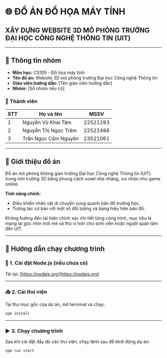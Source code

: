 # 🌐 ĐỒ ÁN ĐỒ HỌA MÁY TÍNH  
## **XÂY DỰNG WEBSITE 3D MÔ PHỎNG TRƯỜNG ĐẠI HỌC CÔNG NGHỆ THÔNG TIN (UIT)**

---

## 👥 Thông tin nhóm

- **Môn học:** CS105 - Đồ họa máy tính  
- **Tên đồ án:** Website 3D mô phỏng trường Đại học Công nghệ Thông tin  
- **Giáo viên hướng dẫn:** [Tên giáo viên hướng dẫn]  
- **Nhóm:** [Số nhóm nếu có]

### 🔹 Thành viên

| STT | Họ và tên            | MSSV              |
|-----|----------------------|-------------------|
| 1   | Nguyễn Vũ Khai Tâm   | 22521293           | 
| 2   | Nguyễn Thị Ngọc Trâm | 22521498           |        
| 3   | Trần Ngọc Cẩm Nguyên | 23521061          |

---

## 📌 Giới thiệu đồ án

Đồ án mô phỏng không gian trường Đại học Công nghệ Thông tin (UIT) trong môi trường 3D bằng phong cách voxel nhẹ nhàng, vui nhộn như game online.

**Tính năng chính:**
- Điều khiển nhân vật di chuyển xung quanh bản đồ trường học.
- Tương tác cơ bản với một số đối tượng và bảng hiệu trên bản đồ.

Không hướng đến tái hiện chính xác chi tiết từng công trình, mục tiêu là mang lại góc nhìn mới mẻ và thú vị hơn cho sinh viên hoặc người quan tâm đến UIT.

---

## 🚀 Hướng dẫn chạy chương trình

### 🔧 1. Cài đặt Node.js (nếu chưa có)

Tải tại: [https://nodejs.org](https://nodejs.org)

---

### 📥 2. Cài thư viện

Tại thư mục gốc của dự án, mở terminal và chạy:

```bash
npm install

```
---
### ▶️ 3. Chạy chương trình

Sau khi cài đặt đầy đủ các thư viện, chạy lệnh sau để khởi động dự án:

```bash
npm run start

